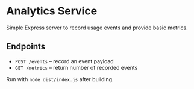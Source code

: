 # Analytics Service

Simple Express server to record usage events and provide basic metrics.

## Endpoints

- `POST /events` – record an event payload
- `GET /metrics` – return number of recorded events

Run with `node dist/index.js` after building.

